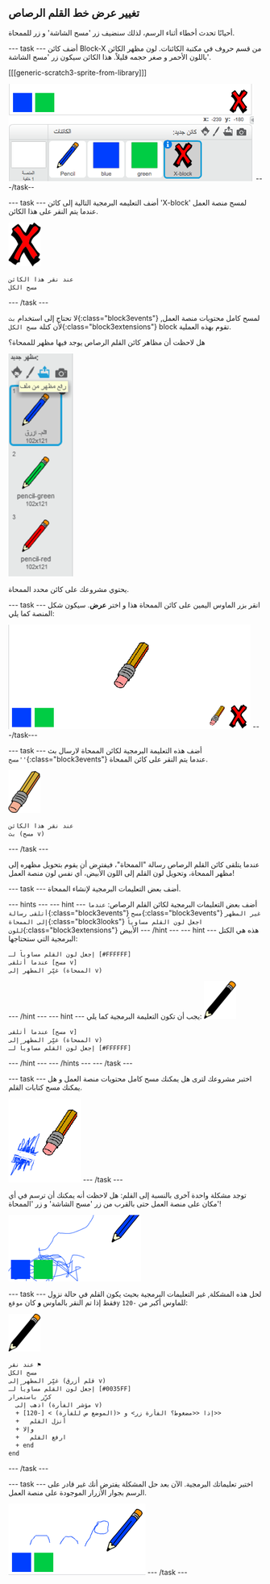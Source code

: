 ## تغيير عرض خط القلم الرصاص

أحيانًا تحدث أخطاء أثناء الرسم، لذلك سنضيف زر 'مسح الشاشة' و زر للممحاة.

\--- task \--- أضف كائن Block-X من قسم حروف في مكتبة الكائنات. لون مظهر الكائن باللون الأحمر و صغر حجمه قليلاً. هذا الكائن سيكون زر 'مسح الشاشة'.

[[[generic-scratch3-sprite-from-library]]]

![لقطة الشاشة](images/paint-x.png) \---/task--

\--- task \--- أضف التعليمه البرمجية التالية إلى كائن 'X-block' لمسح منصة العمل عندما يتم النقر على هذا الكائن.

![block-X](images/cross.png)

```blocks3
عند نقر هذا الكائن
مسح الكل
```

\--- /task \---

لا تحتاج إلى استخدام `بث`{:class="block3events"} لمسح كامل محتويات منصة العمل, لأن كتلة `مسح الكل`{:class="block3extensions"} block تقوم بهذه العملية.

هل لاحظت أن مظاهر كائن القلم الرصاص يوجد فيها مظهر للممحاة؟

![لقطة الشاشة](images/paint-eraser-costume.png)

يحتوي مشروعك على كائن محدد الممحاة.

\--- task \--- انقر بزر الماوس اليمين على كائن الممحاة هذا و اختر **عرض**. سيكون شكل المنصة كما يلي:

![لقطة الشاشة](images/paint-eraser-stage.png) \---/task\---

\--- task \--- أضف هذه التعليمة البرمجية لكائن الممحاة لارسال بث `'مسح'`{:class="block3events"} عندما يتم النقر على كائن الممحاة.

![الممحاة](images/eraser.png)

```blocks3
عند نقر هذا الكائن
بث (مسح v)
```

\--- /task \---

عندما يتلقى كائن القلم الرصاص رسالة "الممحاة"، فيفترض أن يقوم بتحويل مظهره إلى مظهر الممحاة، وتحويل لون القلم إلى اللون الأبيض، أي نفس لون منصة العمل!

\--- task \--- أضف بعض التعليمات البرمجية لإنشاء الممحاة.

\--- hints \--- \--- hint \--- أضف بعض التعليمات البرمجية لكائن القلم الرصاص: `عندما أتلقى رسالة`{:class="block3events"} `مسح`{:class="block3events"} `غير المظهر إلى الممحاة`{:class="block3looks"} `اجعل لون القلم مساوياً للون`{:class="block3extensions"} الأبيض \--- /hint \--- \--- hint \--- هذه هي الكتل البرمجية التي ستحتاجها:

```blocks3
إجعل لون القلم مساوياً لـ [#FFFFFF]
عندما أتلقى [مسح v]
غيِّر المظهر إلى (الممحاة v)
```

\--- /hint \--- \--- hint \--- يجب أن تكون التعليمة البرمجية كما يلي: ![قلم رصاص](images/pencil.png)

```blocks3
عندما أتلقى [مسح v]
غيِّر المظهر إلى (الممحاة v)
إجعل لون القلم مساوياً لـ [#FFFFFF]
```

\--- /hint \--- \--- /hints \--- \--- /task \---

\--- task \--- اختبر مشروعك لترى هل يمكنك مسح كامل محتويات منصة العمل و هل يمكنك مسح كتابات القلم.

![لقطة الشاشة](images/paint-erase-test.png) \--- /task \---

توجد مشكلة واحدة آخرى بالنسبة إلى القلم: هل لاحظت أنه يمكنك أن ترسم في أي مكان على منصة العمل حتى بالقرب من زر 'مسح الشاشة' و زر 'الممحاة'!

![لقطة الشاشة](images/paint-draw-problem.png)

\--- task \--- لحل هذه المشكلة, غير التعليمات البرمجية بحيث يكون القلم في حالة نزول فقط إذا تم النقر بالماوس **و** كان `موقعy` للماوس أكبر من `-120`:

![قلم رصاص](images/pencil.png)

```blocks3
عند نقر ⚑
مسح الكل
غيِّر المظهر إلى (قلم أزرق v)
إجعل لون القلم مساوياً لـ [#0035FF]
كرِّر باستمرار 
  اذهب إلى (مؤشر الفأرة v)
  + إذا <<مضغوط؟ الفأرة زر> و <(الموضع ص للفأرة) > [-120]>> 
  +   أنزل القلم
  + وإلا 
  +   ارفع القلم
  + end
end
```

\--- /task \---

\--- task \--- اختبر تعليماتك البرمجية. الآن بعد حل المشكلة يفترض أنك غير قادر على الرسم بجوار الأزرار الموجودة على منصة العمل.

![لقطة الشاشة](images/paint-fixed.png) \--- /task \---